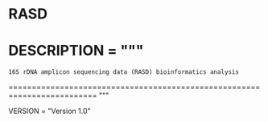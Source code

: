 # RASD
DESCRIPTION = """
=========================================================================

    16S rDNA amplicon sequencing data (RASD) bioinformatics analysis

=========================================================================
"""

VERSION = "Version 1.0"
